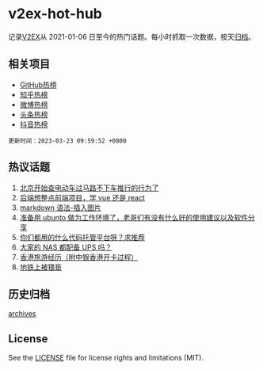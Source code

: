 # v2ex-hot-hub

 记录[V2EX](https://www.v2ex.com/)从 2021-01-06 日至今的热门话题。每小时抓取一次数据，按天[归档](archives)。
 
 ## 相关项目

- [GitHub热榜](https://github.com/snaildev/github-hot-hub)
- [知乎热榜](https://github.com/snaildev/zhihu-hot-hub)
- [微博热榜](https://github.com/snaildev/weibo-hot-hub)
- [头条热榜](https://github.com/snaildev/toutiao-hot-hub)
- [抖音热榜](https://github.com/snaildev/douyin-hot-hub)


 `更新时间：2023-03-23 09:59:52 +0800`

## 热议话题

1. [北京开始查电动车过马路不下车推行的行为了](https://www.v2ex.com/t/926079)
1. [后端想整点前端项目，学 vue 还是 react](https://www.v2ex.com/t/926133)
1. [markdown 语法-插入图片](https://www.v2ex.com/t/926148)
1. [准备用 ubunto 做为工作环境了，老哥们有没有什么好的使用建议以及软件分享](https://www.v2ex.com/t/926120)
1. [你们都用的什么代码托管平台呀？求推荐](https://www.v2ex.com/t/926099)
1. [大家的 NAS 都配备 UPS 吗？](https://www.v2ex.com/t/926210)
1. [香港旅游经历（附中银香港开卡过程）](https://www.v2ex.com/t/926156)
1. [地铁上被猥亵](https://www.v2ex.com/t/926377)

## 历史归档

[archives](archives)

## License

See the [LICENSE](LICENSE) file for license rights and limitations (MIT).
